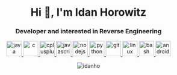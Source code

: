 <h1 align="center">
    Hi 👋, I'm Idan Horowitz
</h1>
<h3 align="center">
    Developer and interested in Reverse Engineering
</h3>
<p align="center">
    <a href="https://www.java.com" target="_blank">
        <img alt="java" height="40" src="https://devicons.github.io/devicon/devicon.git/icons/java/java-original-wordmark.svg" width="40"/>
    </a>
    <a href="https://www.cprogramming.com/" target="_blank">
        <img alt="c" height="40" src="https://devicons.github.io/devicon/devicon.git/icons/c/c-original.svg" width="40"/>
    </a>
    <a href="https://www.w3schools.com/cpp/" target="_blank">
        <img alt="cplusplus" height="40" src="https://devicons.github.io/devicon/devicon.git/icons/cplusplus/cplusplus-original.svg" width="40"/>
    </a>
    <a href="https://developer.mozilla.org/en-US/docs/Web/JavaScript" target="_blank">
        <img alt="javascript" height="40" src="https://devicons.github.io/devicon/devicon.git/icons/javascript/javascript-original.svg" width="40"/>
    </a>
    <a href="https://nodejs.org" target="_blank">
        <img alt="nodejs" height="40" src="https://devicons.github.io/devicon/devicon.git/icons/nodejs/nodejs-original-wordmark.svg" width="40"/>
    </a>
    <a href="https://www.python.org" target="_blank">
        <img alt="python" height="40" src="https://devicons.github.io/devicon/devicon.git/icons/python/python-original.svg" width="40"/>
    </a>
    <a href="https://git-scm.com/" target="_blank">
        <img alt="git" height="40" src="https://www.vectorlogo.zone/logos/git-scm/git-scm-icon.svg" width="40"/>
    </a>
    <a href="https://www.linux.org/" target="_blank">
        <img alt="linux" height="40" src="https://devicons.github.io/devicon/devicon.git/icons/linux/linux-original.svg" width="40"/>
    </a>
    <a href="https://www.gnu.org/software/bash/" target="_blank">
        <img alt="bash" height="40" src="https://www.vectorlogo.zone/logos/gnu_bash/gnu_bash-icon.svg" width="40"/>
    </a>
    <a href="https://developer.android.com" target="_blank">
        <img alt="android" height="40" src="https://devicons.github.io/devicon/devicon.git/icons/android/android-original-wordmark.svg" width="40"/>
    </a>
</p>
<p align="center">
    <img align="center" alt="idanho" src="https://github-readme-stats.vercel.app/api?username=idanho&count_private=true&show_icons=true&hide_rank=true"/>
</p>
